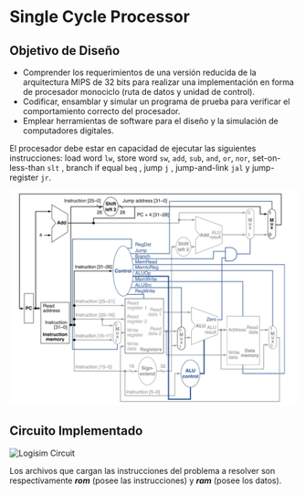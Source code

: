 # Single Cycle Processor

## Objetivo de Diseño
- Comprender los requerimientos de una versión reducida de la arquitectura MIPS de 32 bits
para realizar una implementación en forma de procesador monociclo (ruta de datos y unidad
de control). 
- Codificar, ensamblar y simular un programa de prueba para verificar el comportamiento
correcto del procesador. 
- Emplear herramientas de software para el diseño y la simulación de computadores digitales.

El procesador debe estar en capacidad de ejecutar las siguientes instrucciones: load word ```lw```,
store word ```sw```, ```add```, ```sub```, ```and```, ```or```, ```nor```, set-on-less-than ```slt``` , branch if equal ```beq``` , jump ```j``` ,
jump-and-link ```jal``` y jump-register ```jr```.

![Single Cycle Schematics](https://raw.githubusercontent.com/antorpo/MIPS_Processor_Monocycle/master/cpu.png)

## Circuito Implementado
![Logisim Circuit](https://raw.githubusercontent.com/antorpo/MIPS_Single_Cycle_Processor/master/circuito.png)

Los archivos que cargan las instrucciones del problema a resolver son respectivamente **_rom_** (posee las instrucciones) y 
**_ram_** (posee los datos).
